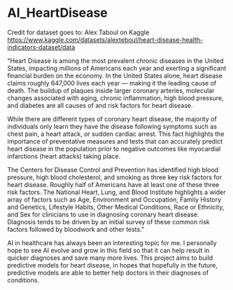 # AI_HeartDisease

Credit for dataset goes to: Alex Taboul on Kaggle
https://www.kaggle.com/datasets/alexteboul/heart-disease-health-indicators-dataset/data

"Heart Disease is among the most prevalent chronic diseases in the United States, impacting millions of Americans each year and exerting a significant financial burden on the economy. In the United States alone, heart disease claims roughly 647,000 lives each year — making it the leading cause of death. The buildup of plaques inside larger coronary arteries, molecular changes associated with aging, chronic inflammation, high blood pressure, and diabetes are all causes of and risk factors for heart disease.

While there are different types of coronary heart disease, the majority of individuals only learn they have the disease following symptoms such as chest pain, a heart attack, or sudden cardiac arrest. This fact highlights the importance of preventative measures and tests that can accurately predict heart disease in the population prior to negative outcomes like myocardial infarctions (heart attacks) taking place.

The Centers for Disease Control and Prevention has identified high blood pressure, high blood cholesterol, and smoking as three key risk factors for heart disease. Roughly half of Americans have at least one of these three risk factors. The National Heart, Lung, and Blood Institute highlights a wider array of factors such as Age, Environment and Occupation, Family History and Genetics, Lifestyle Habits, Other Medical Conditions, Race or Ethnicity, and Sex for clinicians to use in diagnosing coronary heart disease. Diagnosis tends to be driven by an initial survey of these common risk factors followed by bloodwork and other tests."

AI in healthcare  has always been an interesting topic for me. I personally hope to see AI evolve and grow in this field so that it can help result in quicker diagnoses and save many more lives. 
This project aims to build predictive models for heart disease, in hopes that hopefully in the future, predictive models are able to better help doctors in their diagnoses of conditions.

